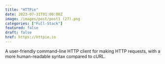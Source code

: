 ```yaml
---
title: "HTTPie"
date: 2023-07-31T01:00:00Z
image: /images/post/post1 (27).png
categories: ["Full-Stack"]
featured: false
draft: false
href: https://httpie.io
---
```

A user-friendly command-line HTTP client for making HTTP requests, with a more human-readable syntax compared to cURL.
